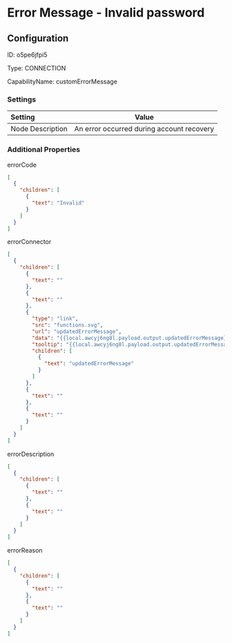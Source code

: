 # Error Message - Invalid password
## Configuration
ID:  o5pe6jfpi5

Type: CONNECTION 

CapabilityName: customErrorMessage

### Settings
| Setting | Value  |
| :------------------------ | ---------------------------------------- |
| Node Description | An error occurred during account recovery | 





### Additional Properties
errorCode
```json 
[
  {
    "children": [
      {
        "text": "Invalid"
      }
    ]
  }
]
```


errorConnector
```json 
[
  {
    "children": [
      {
        "text": ""
      },
      {
        "text": ""
      },
      {
        "type": "link",
        "src": "functions.svg",
        "url": "updatedErrorMessage",
        "data": "{{local.awcyj6ng8l.payload.output.updatedErrorMessage}}",
        "tooltip": "{{local.awcyj6ng8l.payload.output.updatedErrorMessage}}",
        "children": [
          {
            "text": "updatedErrorMessage"
          }
        ]
      },
      {
        "text": ""
      },
      {
        "text": ""
      }
    ]
  }
]
```


errorDescription
```json 
[
  {
    "children": [
      {
        "text": ""
      },
      {
        "text": ""
      }
    ]
  }
]
```


errorReason
```json 
[
  {
    "children": [
      {
        "text": ""
      },
      {
        "text": ""
      }
    ]
  }
]
```




